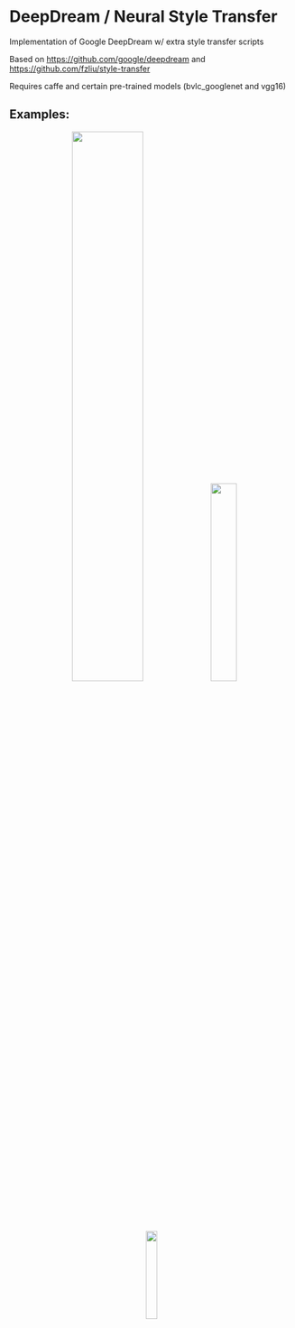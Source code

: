 # DeepDream / Neural Style Transfer
Implementation of Google DeepDream w/ extra style transfer scripts

Based on https://github.com/google/deepdream and https://github.com/fzliu/style-transfer

Requires caffe and certain pre-trained models (bvlc_googlenet and vgg16)

<h2>Examples: </h2>
<p align="center">
<img src="https://raw.githubusercontent.com/rdcolema/deepdream-neural-style-transfer/master/examples/dog_birthday_party.jpg" width="50%"/>
<img src="https://raw.githubusercontent.com/rdcolema/deepdream-neural-style-transfer/master/examples/space_turkey.jpg" width="30%"/>
<img src="https://raw.githubusercontent.com/rdcolema/deepdream-neural-style-transfer/master/examples/emma_picasso2.jpg" width="20%"/>
</p>
